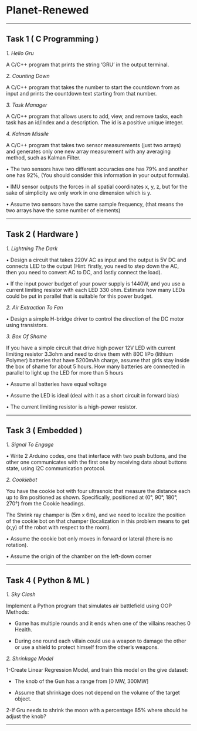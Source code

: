# Planet-Renewed
---
## **Task 1 ( C Programming )**

*1. Hello Gru*

A C/C++ program that prints the string ‘GRU’ in the output terminal.

*2. Counting Down*

A C/C++ program that takes the number to start the countdown from as input and prints the countdown text starting from that number.

*3. Task Manager*

A C/C++ program that allows users to add, view, and remove tasks, each task has an id/index and a description. The id is a positive unique integer.

*4. Kalman Missile*

A C/C++ program that takes two sensor measurements (just two arrays) and generates only one new array measurement with any averaging method, such as Kalman Filter.

• The two sensors have two different accuracies one has 79% and another one has 92%, (You should consider this information in your output formula).

• IMU sensor outputs the forces in all spatial coordinates x, y, z, but for the sake of simplicity we only work in one dimension which is y.

• Assume two sensors have the same sample frequency, (that means the two arrays have the same number of elements)

---
## **Task 2 ( Hardware )**

*1. Lightning The Dark*

• Design a circuit that takes 220V AC as input and the output is 5V DC and connects LED to the output (Hint: firstly, you need to step down the AC, then you need to convert AC to DC, and lastly connect the load).

• If the input power budget of your power supply is 1440W, and you use a current limiting resistor with each LED 330 ohm. Estimate how many LEDs could be put in parallel that is suitable for this power budget.

*2. Air Extraction To Fan*

• Design a simple H-bridge driver to control the direction of the DC motor using transistors.

*3. Box Of Shame*

If you have a simple circuit that drive high power 12V LED with current limiting resistor 3.3ohm and need to drive them with 80C liPo (lithium Polymer) batteries that have 5200mAh charge, assume that girls stay inside the box of shame for about 5 hours. How many batteries are connected in parallel to light up the LED for more than 5 hours

• Assume all batteries have equal voltage

• Assume the LED is ideal (deal with it as a short circuit in forward bias)

• The current limiting resistor is a high-power resistor.

---
## **Task 3 ( Embedded )**

*1. Signal To Engage*

• Write 2 Arduino codes, one that interface with two push buttons,
and the other one communicates with the first one by receiving
data about buttons state, using I2C communication protocol.

*2. Cookiebot*

You have the cookie bot with four ultrasnoic that
measure the distance each up to 8m positioned as
shown. Specifically, positioned at (0°, 90°, 180°, 270°) from
the Cookie headings.

The Shrink ray champer is (5m x 6m), and we
need to localize the position of the cookie bot on
that champer (localization in this problem
means to get (x,y) of the robot with respect to
the room).

• Assume the cookie bot only moves in forward
or lateral (there is no rotation).

• Assume the origin of the chamber on the left-down corner

---
## **Task 4 ( Python & ML )**

*1. Sky Clash*

Implement a Python program that simulates air battlefield
using OOP Methods:

- Game has multiple rounds and it ends when one of the villains
reaches 0 Health.

- During one round each villain could use a weapon to damage
the other or use a shield to protect himself from the other’s
weapons.

*2. Shrinkage Model*

1-Create Linear Regression Model, and train
this model on the give dataset:

- The knob of the Gun has a range from [0
MW, 300MW]

- Assume that shrinkage does not depend
on the volume of the target object.

2-If Gru needs to shrink the moon with a percentage 85% where
should he adjust the knob?

---
